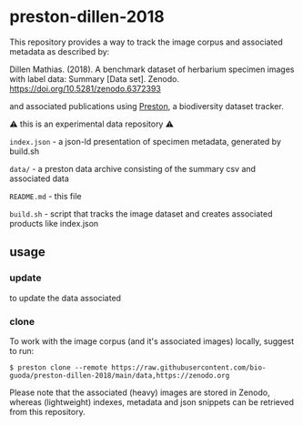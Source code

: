 # preston-dillen-2018

This repository provides a way to track the image corpus and associated metadata as described by:

Dillen Mathias. (2018). A benchmark dataset of herbarium specimen images with label data: Summary [Data set]. Zenodo. https://doi.org/10.5281/zenodo.6372393

and associated publications using [Preston](https://preston.guoda.bio), a biodiversity dataset tracker. 

:warning: this is an experimental data repository :warning: 


```index.json``` - a json-ld presentation of specimen metadata, generated by build.sh

```data/``` - a preston data archive consisting of the summary csv and associated data

```README.md``` - this file

```build.sh``` - script that tracks the image dataset and creates associated products like index.json

## usage


### update

to update the data associated 

### clone
To work with the image corpus (and it's associated images) locally, suggest to run:

```
$ preston clone --remote https://raw.githubusercontent.com/bio-guoda/preston-dillen-2018/main/data,https://zenodo.org
```

Please note that the associated (heavy) images are stored in Zenodo, whereas (lightweight) indexes, metadata and json snippets can be retrieved from this repository.


